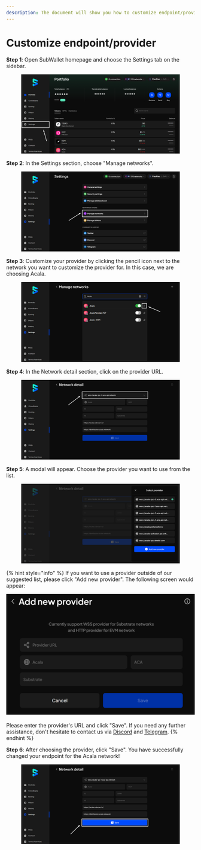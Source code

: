 ```yaml
---
description: The document will show you how to customize endpoint/provider on SubWallet.
---
```


# Customize endpoint/provider

**Step 1**: Open SubWallet homepage and choose the Settings tab on the sidebar.

<figure><img src="../.gitbook/assets/image (221).png" alt=""><figcaption></figcaption></figure>

**Step 2**: In the Settings section, choose "Manage networks".

<figure><img src="../.gitbook/assets/image (222).png" alt=""><figcaption></figcaption></figure>

**Step 3**: Customize your provider by clicking the pencil icon next to the network you want to customize the provider for. In this case, we are choosing Acala.&#x20;

<figure><img src="../.gitbook/assets/image (223).png" alt=""><figcaption></figcaption></figure>

**Step 4**: In the Network detail section, click on the provider URL.

<figure><img src="../.gitbook/assets/image (224).png" alt=""><figcaption></figcaption></figure>

**Step 5**: A modal will appear. Choose the provider you want to use from the list.

<figure><img src="../.gitbook/assets/image (225).png" alt=""><figcaption></figcaption></figure>

{% hint style="info" %}
If you want to use a provider outside of our suggested list, please click "Add new provider". The following screen would appear:

![](<../.gitbook/assets/image (229).png>)\
\
Please enter the provider's URL and click "Save". If you need any further assistance, don't hesitate to contact us via [Discord](https://discord.gg/CvVewvApry) and [Telegram](https://t.me/subwallet).
{% endhint %}

**Step 6**: After choosing the provider, click "Save". You have successfully changed your endpoint for the Acala network!

<figure><img src="../.gitbook/assets/image (231).png" alt=""><figcaption></figcaption></figure>
